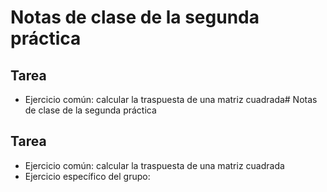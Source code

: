 # Notas de clase de la segunda práctica

## Tarea

* Ejercicio común: calcular la traspuesta de una matriz cuadrada# Notas de clase de la segunda práctica

## Tarea

* Ejercicio común: calcular la traspuesta de una matriz cuadrada
* Ejercicio específico del grupo: 
